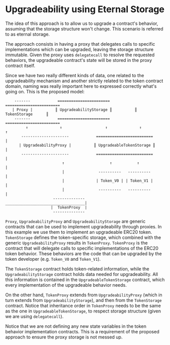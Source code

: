 # Upgradeability using Eternal Storage

The idea of this approach is to allow us to upgrade a contract's behavior, assuming that the storage structure won't 
change. This scenario is referred to as eternal storage. 

The approach consists in having a proxy that delegates calls to specific implementations which can be upgraded, 
leaving the storage structure immutable. Given the proxy uses `delegatecall` to resolve the requested behaviors, 
the upgradeable contract's state will be stored in the proxy contract itself. 

Since we have two really different kinds of data, one related to the upgradeability mechanism and another 
strictly related to the token contract domain, naming was really important here to expressed correctly what's 
going on. This is the proposed model:

        -------            =======================            ========================
       | Proxy |          ║ UpgradeabilityStorage ║          ║      TokenStorage      ║
        -------            =======================            ======================== 
             ↑              ↑                   ↑              ↑            ↑
           ---------------------            =========================       |
          | UpgradeabilityProxy |          ║ UpgradeableTokenStorage ║      |
           ---------------------            =========================       |
                             ↑                    ↑           ↑             |
                             |               ----------   ----------        |         
                             |              | Token_V0 | | Token_V1 |       |                    
                             |               ----------   ----------        |                               
                         --------------  ___________________________________|
                        |  TokenProxy  | 
                         --------------

`Proxy`, `UpgradeabilityProxy` and `UpgradeabilityStorage` are generic contracts that can be used to implement 
upgradeability through proxies. In this example we use them to implement an upgradeable ERC20 token. `TokenStorage`
defines the token-specific storage, which combined with the generic `UpgradeabilityProxy` results in `TokenProxy`. 
`TokenProxy` is the contract that will delegate calls to specific implementations of the ERC20 token behavior. These
behaviors are the code that can be upgraded by the token developer (e.g. `Token_V0` and `Token_V1`). 

The `TokenStorage` contract holds token-related information, while the `UpgradeabilityStorage` contract holds data 
needed for upgradeability. All this information is contained in the `UpgradeableTokenStorage` contract, which every 
implementation of the upgradeable behavior needs. 

On the other hand, `TokenProxy` extends from `UpgradeabilityProxy` (which in turn extends from `UpgradeabilityStorage`), 
and then from the `TokenStorage` contract. Notice that inheritance order in `TokenProxy` needs to be the same as the 
one in `UpgradeableTokenStorage`, to respect storage structure (given we are using `delegatecall`).

Notice that we are not defining any new state variables in the token behavior implementation contracts. This is a 
requirement of the proposed approach to ensure the proxy storage is not messed up.
